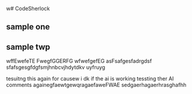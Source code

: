 w# CodeSherlock

## sample one
## sample twp
wffEwefeTE
FwegfGGERFG
wfwefgefEG
asFsafgesfadrgdsf
sfafsgesgfdgfsmjhnbcvjhdytdkv uyfruyg


tesuitng this again for causew i dk if the ai is working
tessting ther AI comments againegfaewtgewqragaefaweFWAE
sedgaerhagaerhrasghafhh
